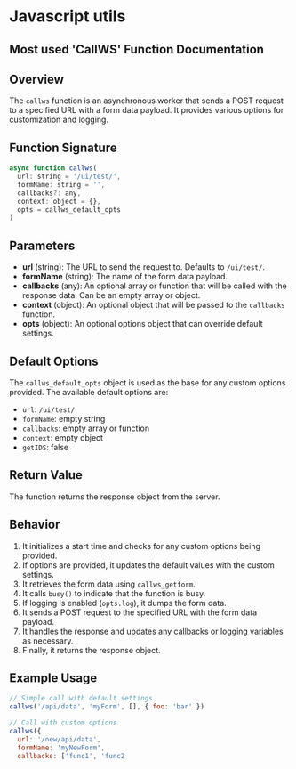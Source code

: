 # Javascript utils 

## Most used 'CallWS' Function Documentation

**Overview**
------------

The `callws` function is an asynchronous worker that sends a POST request to a specified URL with a form data payload. It provides various options for customization and logging.

**Function Signature**
---------------------

```javascript
async function callws(
  url: string = '/ui/test/',
  formName: string = '',
  callbacks?: any,
  context: object = {},
  opts = callws_default_opts
)
```

**Parameters**
---------------

*   **url** (string): The URL to send the request to. Defaults to `/ui/test/`.
*   **formName** (string): The name of the form data payload.
*   **callbacks** (any): An optional array or function that will be called with the response data. Can be an empty array or object.
*   **context** (object): An optional object that will be passed to the `callbacks` function.
*   **opts** (object): An optional options object that can override default settings.

**Default Options**
------------------

The `callws_default_opts` object is used as the base for any custom options provided. The available default options are:

*   `url`: `/ui/test/`
*   `formName`: empty string
*   `callbacks`: empty array or function
*   `context`: empty object
*   `getIDS`: false

**Return Value**
-----------------

The function returns the response object from the server.

**Behavior**
-------------

1.  It initializes a start time and checks for any custom options being provided.
2.  If options are provided, it updates the default values with the custom settings.
3.  It retrieves the form data using `callws_getform`.
4.  It calls `busy()` to indicate that the function is busy.
5.  If logging is enabled (`opts.log`), it dumps the form data.
6.  It sends a POST request to the specified URL with the form data payload.
7.  It handles the response and updates any callbacks or logging variables as necessary.
8.  Finally, it returns the response object.

**Example Usage**
-----------------

```javascript
// Simple call with default settings
callws('/api/data', 'myForm', [], { foo: 'bar' })

// Call with custom options
callws({
  url: '/new/api/data',
  formName: 'myNewForm',
  callbacks: ['func1', 'func2